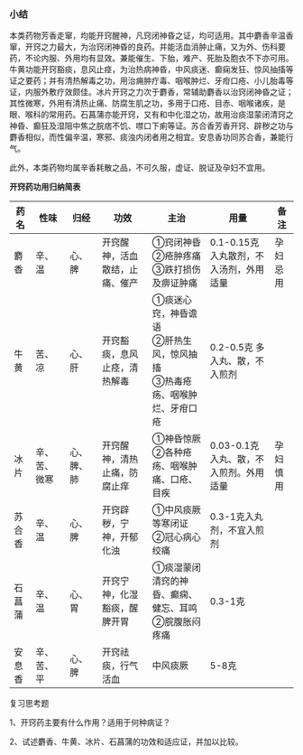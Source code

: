 ### 小结

本类药物芳香走窜，均能开窍醒神，凡窍闭神昏之证，均可适用。其中麝香辛温香窜，开窍之力最大，为治窍闭神昏的良药。并能活血消肿止痛，又为外、伤科要药，不论内服、外用均有显效。兼能催生、下胎，难产、死胎及胞衣不下亦可用。牛黄功能开窍豁痰，息风止痉，为治热病神昏，中风痰迷、癫痫发狂、惊风抽搐等证之要药；并有清热解毒之功，用治痈肿疔毒、咽喉肿烂、牙疳口疮、小儿胎毒等证，内服外敷疗效颇佳。冰片开窍之力次于麝香，常辅助麝香以治窍闭神昏之证；其性微寒，外用有清热止痛、防腐生肌之功，多用于口疮、目赤、咽喉诸疾，是眼、喉科的常用药。石菖蒲亦能开窍，又有和中化湿之功，故用治痰湿蒙闭清窍之神昏、癫狂及湿阻中焦之脘痞不饥、噤口下痢等证。苏合香芳香开窍、辟秽之功与麝香相似，而性偏辛温，寒邪、痰浊内闭者用之相宜。安息香功同苏合香，兼能行气。

此外，本类药物均属辛香耗散之品，不可久服，虚证、脱证及孕妇不宜用。

 **开窍药功用归纳简表**

| 药名   | 性味         | 归经       | 功效                           | 主治                                                         | 用量                                    | 备注     |
| ------ | ------------ | ---------- | ------------------------------ | ------------------------------------------------------------ | --------------------------------------- | -------- |
| 麝香   | 辛、温       | 心、脾     | 开窍醒神，活血散结，止痛、催产 | ①窍闭神昏<br />②疮肿疼痛<br />③跌打损伤及痹证肿痛                        | 0.1-0.15克 入丸散剂，不入汤剂，外用适量 | 孕妇忌用 |
| 牛黄   | 苦、凉       | 心、肝     | 开窍豁痰，息风止痉，清热解毒   | ①痰迷心窍，神昏谵语<br />②肝热生风，惊风抽搐<br />③热毒疮疡、咽喉肿烂、牙疳口疮 | 0.2-0.5克 多入丸、散，不入煎剂          |          |
| 冰片   | 辛、苦、微寒 | 心、脾、肺 | 开窍醒神，清热止痛，防腐止痒   | ①神昏惊厥<br />②各种疮疡、咽喉肿痛、口疮、目疾                     | 0.03-0.1克 入丸、散，不入煎剂。外用适量 | 孕妇慎用 |
| 苏合香 | 辛、温       | 心、脾     | 开窍辟秽，宁神，开郁化浊       | ①中风痰厥等寒闭证<br />②冠心病心绞痛                               | 0.3-1克入丸剂，不宜入煎剂               |          |
| 石菖蒲 | 辛、温       | 心、胃     | 开窍宁神，化湿豁痰，醒脾开胃   | ①痰湿蒙闭清窍的神昏、癫痫、健忘、耳鸣<br />②脘腹胀闷疼痛           | 0.3-1克                                 |          |
| 安息香 | 辛、苦、平   | 心、脾     | 开窍祛痰，行气活血             | 中风痰厥                                                     | 5-8克                                   |          |

复习思考题

1、开窍药主要有什么作用？适用于何种病证？

2、试述麝香、牛黄、冰片、石菖蒲的功效和适应证，并加以比较。